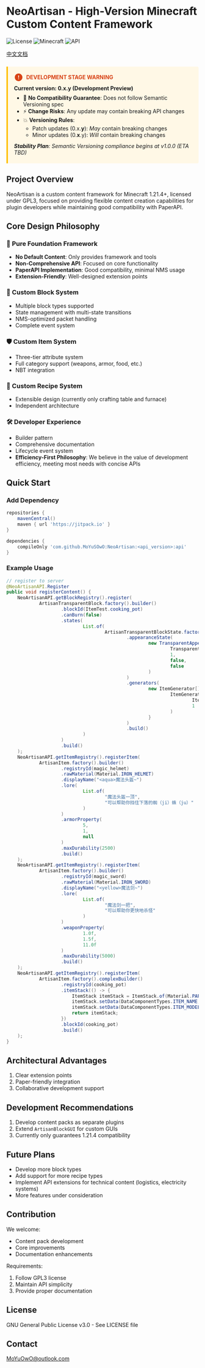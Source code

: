 # NeoArtisan - High-Version Minecraft Custom Content Framework

![License](https://img.shields.io/badge/license-GPL3-green)
![Minecraft](https://img.shields.io/badge/Minecraft-1.21.4-blue)
![API](https://img.shields.io/badge/API-Paper%20Compatible-orange)

[中文文档](README.md)

<div class="warning" style="
    background: #fff8e6;
    border-left: 4px solid #ffc107;
    padding: 1rem;
    margin: 1.5rem 0;
    border-radius: 0 4px 4px 0;
">
  <div style="
      display: flex;
      align-items: center;
      margin-bottom: 0.5rem;
      color: #d84315;
      font-weight: bold;
  ">
    <svg width="24" height="24" viewBox="0 0 24 24" fill="none" style="margin-right: 8px">
      <path d="M12 2C6.48 2 2 6.48 2 12C2 17.52 6.48 22 12 22C17.52 22 22 17.52 22 12C22 6.48 17.52 2 12 2ZM13 17H11V15H13V17ZM13 13H11V7H13V13Z" fill="currentColor"/>
    </svg>
    <span>DEVELOPMENT STAGE WARNING</span>
  </div>

  <p style="margin: 0.5rem 0">
    <strong>Current version: 0.x.y (Development Preview)</strong>
  </p>

  <ul style="
      margin: 0.5rem 0;
      padding-left: 1.5rem;
  ">
    <li>🚨 <strong>No Compatibility Guarantee</strong>: Does not follow Semantic Versioning spec</li>
    <li>⚡ <strong>Change Risks</strong>: Any update may contain breaking API changes</li>
    <li>💥 <strong>Versioning Rules</strong>:
      <ul style="padding-left: 1.5rem; margin: 0.25rem 0">
        <li>Patch updates (0.x.<strong>y</strong>): <em>May</em> contain breaking changes</li>
        <li>Minor updates (0.<strong>x</strong>.y): <em>Will</em> contain breaking changes</li>
      </ul>
    </li>
  </ul>

  <p style="
      margin: 0.75rem 0 0.25rem;
      font-style: italic;
  ">
    <strong>Stability Plan</strong>: Semantic Versioning compliance begins at v1.0.0 (ETA TBD)
  </p>
</div>

## Project Overview

NeoArtisan is a custom content framework for Minecraft 1.21.4+, licensed under GPL3, focused on providing flexible content creation capabilities for plugin developers while maintaining good compatibility with PaperAPI.

## Core Design Philosophy

### 🧩 Pure Foundation Framework
- **No Default Content**: Only provides framework and tools
- **Non-Comprehensive API**: Focused on core functionality
- **PaperAPI Implementation**: Good compatibility, minimal NMS usage
- **Extension-Friendly**: Well-designed extension points

### 🧱 Custom Block System
- Multiple block types supported
- State management with multi-state transitions
- NMS-optimized packet handling
- Complete event system

### 🛡️ Custom Item System
- Three-tier attribute system
- Full category support (weapons, armor, food, etc.)
- NBT integration

### 🔮 Custom Recipe System
- Extensible design (currently only crafting table and furnace)
- Independent architecture

### 🛠️ Developer Experience
- Builder pattern
- Comprehensive documentation
- Lifecycle event system
- **Efficiency-First Philosophy**: We believe in the value of development efficiency, meeting most needs with concise APIs


## Quick Start

### Add Dependency

```gradle
repositories {
    mavenCentral()
    maven { url 'https://jitpack.io' }
}

dependencies {
    compileOnly 'com.github.MoYuSOwO:NeoArtisan:<api_version>:api'
}
```

### Example Usage

```java
// register to server
@NeoArtisanAPI.Register
public void registerContent() {
    NeoArtisanAPI.getBlockRegistry().register(
            ArtisanTransparentBlock.factory().builder()
                    .blockId(ItemTest.cooking_pot)
                    .canBurn(false)
                    .states(
                            List.of(
                                    ArtisanTransparentBlockState.factory().builder()
                                            .appearanceState(
                                                    new TransparentAppearance(
                                                            TransparentAppearance.LeavesAppearance.OAK_LEAVES,
                                                            1,
                                                            false,
                                                            false
                                                    )
                                            )
                                            .generators(
                                                    new ItemGenerator[]{
                                                            ItemGenerator.simpleGenerator(
                                                                    ItemTest.cooking_pot,
                                                                    1
                                                            )
                                                    }
                                            )
                                            .build()
                            )
                    )
                    .build()
    );
    NeoArtisanAPI.getItemRegistry().registerItem(
            ArtisanItem.factory().builder()
                    .registryId(magic_helmet)
                    .rawMaterial(Material.IRON_HELMET)
                    .displayName("<aqua>魔法头盔~")
                    .lore(
                            List.of(
                                    "魔法头盔一顶",
                                    "可以帮助你挡住下落的蜘（ji）蛛（ju）"
                            )
                    )
                    .armorProperty(
                            5,
                            1,
                            null
                    )
                    .maxDurability(2500)
                    .build()
    );
    NeoArtisanAPI.getItemRegistry().registerItem(
            ArtisanItem.factory().builder()
                    .registryId(magic_sword)
                    .rawMaterial(Material.IRON_SWORD)
                    .displayName("<yellow>魔法剑~")
                    .lore(
                            List.of(
                                    "魔法剑一把",
                                    "可以帮助你更快地杀怪"
                            )
                    )
                    .weaponProperty(
                            1.0f,
                            1.5f,
                            11.0f
                    )
                    .maxDurability(5000)
                    .build()
    );
    NeoArtisanAPI.getItemRegistry().registerItem(
            ArtisanItem.factory().complexBuilder()
                    .registryId(cooking_pot)
                    .itemStack(() -> {
                        ItemStack itemStack = ItemStack.of(Material.PAPER);
                        itemStack.setData(DataComponentTypes.ITEM_NAME, Component.text("<green>烹饪锅"));
                        itemStack.setData(DataComponentTypes.ITEM_MODEL, cooking_pot);
                        return itemStack;
                    })
                    .blockId(cooking_pot)
                    .build()
    );
}
```

## Architectural Advantages

1. Clear extension points
2. Paper-friendly integration
3. Collaborative development support

## Development Recommendations

1. Develop content packs as separate plugins
2. Extend `ArtisanBlockGUI` for custom GUIs
3. Currently only guarantees 1.21.4 compatibility

## Future Plans

- Develop more block types
- Add support for more recipe types
- Implement API extensions for technical content (logistics, electricity systems)
- More features under consideration

## Contribution

We welcome:
- Content pack development
- Core improvements
- Documentation enhancements

Requirements:
1. Follow GPL3 license
2. Maintain API simplicity
3. Provide proper documentation

## License

GNU General Public License v3.0 - See LICENSE file

## Contact

MoYuOwO@outlook.com
